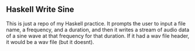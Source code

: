 ## Haskell Write Sine

This is just a repo of my Haskell practice. It prompts the user to input a file name, a frequency, and a duration, and then it writes a stream of audio data of a sine wave at that frequency for that duration. If it had a wav file header, it would be a wav file (but it doesnt).